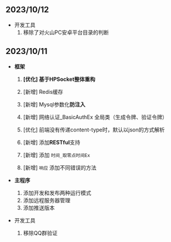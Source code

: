 ## 2023/10/12

- 开发工具
  1. 移除了对火山PC安卓平台目录的判断

## 2023/10/11

- **框架**

  1. **[优化] 基于HPSocket整体重构**

  2. [新增] Redis缓存

  3. [新增] Mysql参数化**防注入**

  4. [新增] 网络认证_BasicAuthEx 全局类（生成令牌、验证令牌）
  5. [优化] 前端没有传递content-type时，默认以json的方式解析
  6. [新增] 添加**RESTful**支持
  7. [新增] 添加 `时间_取零点时间Ex`
  8. [新增] `响应` 添加不同错误的方法

- **主程序**
  1. 添加开发和发布两种运行模式
  2. 添加远程服务器管理
  3. 添加推送版本

- 开发工具
  1. 移除QQ群验证